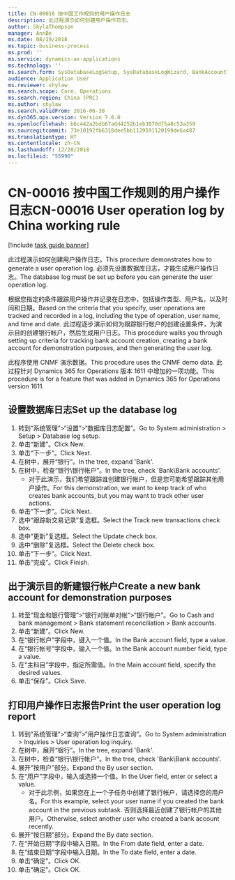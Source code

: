 ```yaml
---
title: CN-00016 按中国工作规则的用户操作日志
description: 此过程演示如何创建用户操作日志。
author: ShylaThompson
manager: AnnBe
ms.date: 08/29/2018
ms.topic: business-process
ms.prod: ''
ms.service: dynamics-ax-applications
ms.technology: ''
ms.search.form: SysDatabaseLogSetup, SysDatabaseLogWizard, BankAccountTable, ComplianceUserOperationLogConfig_CN
audience: Application User
ms.reviewer: shylaw
ms.search.scope: Core, Operations
ms.search.region: China (PRC)
ms.author: shylaw
ms.search.validFrom: 2016-06-30
ms.dyn365.ops.version: Version 7.0.0
ms.openlocfilehash: b6c442a2bdb67a6d4252b1eb3070df5a8c53a359
ms.sourcegitcommit: 73e10192fb6318dee5bb1129591120199de6a487
ms.translationtype: HT
ms.contentlocale: zh-CN
ms.lasthandoff: 12/20/2018
ms.locfileid: "55990"
---
```

# <a name="cn-00016-user-operation-log-by-china-working-rule"></a><span data-ttu-id="ae554-103">CN-00016 按中国工作规则的用户操作日志</span><span class="sxs-lookup"><span data-stu-id="ae554-103">CN-00016 User operation log by China working rule</span></span>

[!include [task guide banner](../../includes/task-guide-banner.md)]

<span data-ttu-id="ae554-104">此过程演示如何创建用户操作日志。</span><span class="sxs-lookup"><span data-stu-id="ae554-104">This procedure demonstrates how to generate a user operation log.</span></span> <span data-ttu-id="ae554-105">必须先设置数据库日志，才能生成用户操作日志。</span><span class="sxs-lookup"><span data-stu-id="ae554-105">The database log must be set up before you can generate the user operation log.</span></span>  

<span data-ttu-id="ae554-106">根据您指定的条件跟踪用户操作并记录在日志中，包括操作类型、用户名，以及时间和日期。</span><span class="sxs-lookup"><span data-stu-id="ae554-106">Based on the criteria that you specify,  user operations are tracked and recorded in a log, including the type of operation, user name, and time and date.</span></span> <span data-ttu-id="ae554-107">此过程逐步演示如何为跟踪银行帐户的创建设置条件，为演示目的创建银行帐户，然后生成用户日志。</span><span class="sxs-lookup"><span data-stu-id="ae554-107">This procedure walks you through setting up criteria for tracking bank account creation, creating a bank account for demonstration purposes, and then generating the user log.</span></span>

<span data-ttu-id="ae554-108">此程序使用 CNMF 演示数据。</span><span class="sxs-lookup"><span data-stu-id="ae554-108">This procedure uses the CNMF demo data.</span></span> <span data-ttu-id="ae554-109">此过程针对 Dynamics 365 for Operations 版本 1611 中增加的一项功能。</span><span class="sxs-lookup"><span data-stu-id="ae554-109">This procedure is for a feature that was added in Dynamics 365 for Operations version 1611.</span></span>


## <a name="set-up-the-database-log"></a><span data-ttu-id="ae554-110">设置数据库日志</span><span class="sxs-lookup"><span data-stu-id="ae554-110">Set up the database log</span></span>
1. <span data-ttu-id="ae554-111">转到“系统管理”>“设置”>“数据库日志配置”。</span><span class="sxs-lookup"><span data-stu-id="ae554-111">Go to System administration > Setup > Database log setup.</span></span>
2. <span data-ttu-id="ae554-112">单击“新建”。</span><span class="sxs-lookup"><span data-stu-id="ae554-112">Click New.</span></span>
3. <span data-ttu-id="ae554-113">单击“下一步”。</span><span class="sxs-lookup"><span data-stu-id="ae554-113">Click Next.</span></span>
4. <span data-ttu-id="ae554-114">在树中，展开“银行”。</span><span class="sxs-lookup"><span data-stu-id="ae554-114">In the tree, expand 'Bank'.</span></span>
5. <span data-ttu-id="ae554-115">在树中，检查“银行\银行帐户”。</span><span class="sxs-lookup"><span data-stu-id="ae554-115">In the tree, check 'Bank\Bank accounts'.</span></span>
    * <span data-ttu-id="ae554-116">对于此演示，我们希望跟踪谁创建银行帐户，但是您可能希望跟踪其他用户操作。</span><span class="sxs-lookup"><span data-stu-id="ae554-116">For this demonstration, we want to keep track of who creates bank accounts, but you may want to track other user actions.</span></span>  
6. <span data-ttu-id="ae554-117">单击“下一步”。</span><span class="sxs-lookup"><span data-stu-id="ae554-117">Click Next.</span></span>
7. <span data-ttu-id="ae554-118">选中“跟踪新交易记录”复选框。</span><span class="sxs-lookup"><span data-stu-id="ae554-118">Select the Track new transactions check box.</span></span>
8. <span data-ttu-id="ae554-119">选中“更新”复选框。</span><span class="sxs-lookup"><span data-stu-id="ae554-119">Select the Update check box.</span></span>
9. <span data-ttu-id="ae554-120">选中“删除”复选框。</span><span class="sxs-lookup"><span data-stu-id="ae554-120">Select the Delete check box.</span></span>
10. <span data-ttu-id="ae554-121">单击“下一步”。</span><span class="sxs-lookup"><span data-stu-id="ae554-121">Click Next.</span></span>
11. <span data-ttu-id="ae554-122">单击“完成”。</span><span class="sxs-lookup"><span data-stu-id="ae554-122">Click Finish.</span></span>

## <a name="create-a-new-bank-account-for-demonstration-purposes"></a><span data-ttu-id="ae554-123">出于演示目的新建银行帐户</span><span class="sxs-lookup"><span data-stu-id="ae554-123">Create a new bank account for demonstration purposes</span></span>
1. <span data-ttu-id="ae554-124">转至“现金和银行管理”>“银行对账单对帐”>“银行帐户”。</span><span class="sxs-lookup"><span data-stu-id="ae554-124">Go to Cash and bank management > Bank statement reconciliation > Bank accounts.</span></span>
2. <span data-ttu-id="ae554-125">单击“新建”。</span><span class="sxs-lookup"><span data-stu-id="ae554-125">Click New.</span></span>
3. <span data-ttu-id="ae554-126">在“银行帐户”字段中，键入一个值。</span><span class="sxs-lookup"><span data-stu-id="ae554-126">In the Bank account field, type a value.</span></span>
4. <span data-ttu-id="ae554-127">在“银行帐号”字段中，输入一个值。</span><span class="sxs-lookup"><span data-stu-id="ae554-127">In the Bank account number field, type a value.</span></span>
5. <span data-ttu-id="ae554-128">在“主科目”字段中，指定所需值。</span><span class="sxs-lookup"><span data-stu-id="ae554-128">In the Main account field, specify the desired values.</span></span>
6. <span data-ttu-id="ae554-129">单击“保存”。</span><span class="sxs-lookup"><span data-stu-id="ae554-129">Click Save.</span></span>

## <a name="print-the-user-operation-log-report"></a><span data-ttu-id="ae554-130">打印用户操作日志报告</span><span class="sxs-lookup"><span data-stu-id="ae554-130">Print the user operation log report</span></span>
1. <span data-ttu-id="ae554-131">转到“系统管理”>“查询”>“用户操作日志查询”。</span><span class="sxs-lookup"><span data-stu-id="ae554-131">Go to System administration > Inquiries > User operation log inquiry.</span></span>
2. <span data-ttu-id="ae554-132">在树中，展开“银行”。</span><span class="sxs-lookup"><span data-stu-id="ae554-132">In the tree, expand 'Bank'.</span></span>
3. <span data-ttu-id="ae554-133">在树中，检查“银行\银行帐户”。</span><span class="sxs-lookup"><span data-stu-id="ae554-133">In the tree, check 'Bank\Bank accounts'.</span></span>
4. <span data-ttu-id="ae554-134">展开“按用户”部分。</span><span class="sxs-lookup"><span data-stu-id="ae554-134">Expand the By user section.</span></span>
5. <span data-ttu-id="ae554-135">在“用户”字段中，输入或选择一个值。</span><span class="sxs-lookup"><span data-stu-id="ae554-135">In the User field, enter or select a value.</span></span>
    * <span data-ttu-id="ae554-136">对于此示例，如果您在上一个子任务中创建了银行帐户，请选择您的用户名。</span><span class="sxs-lookup"><span data-stu-id="ae554-136">For this example, select your user name if you created the bank account in the previous subtask.</span></span> <span data-ttu-id="ae554-137">否则选择最近创建了银行帐户的其他用户。</span><span class="sxs-lookup"><span data-stu-id="ae554-137">Otherwise, select another user who created a bank account recently.</span></span>  
6. <span data-ttu-id="ae554-138">展开“按日期”部分。</span><span class="sxs-lookup"><span data-stu-id="ae554-138">Expand the By date section.</span></span>
7. <span data-ttu-id="ae554-139">在“开始日期”字段中输入日期。</span><span class="sxs-lookup"><span data-stu-id="ae554-139">In the From date field, enter a date.</span></span>
8. <span data-ttu-id="ae554-140">在“结束日期”字段中输入日期。</span><span class="sxs-lookup"><span data-stu-id="ae554-140">In the To date field, enter a date.</span></span>
9. <span data-ttu-id="ae554-141">单击“确定”。</span><span class="sxs-lookup"><span data-stu-id="ae554-141">Click OK.</span></span>
10. <span data-ttu-id="ae554-142">单击“确定”。</span><span class="sxs-lookup"><span data-stu-id="ae554-142">Click OK.</span></span>

